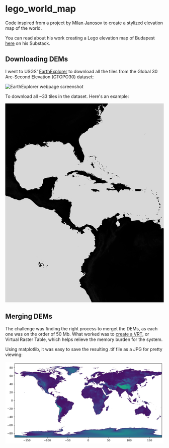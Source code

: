 # lego_world_map
Code inspired from a project by [Milan Janosov](https://www.linkedin.com/in/milan-janosov/) to create a stylized elevation map of the world.

You can read about his work creating a Lego elevation map of Budapest [here](https://open.substack.com/pub/milanjanosov/p/lego-elevation-map?r=3mp6w8&utm_medium=ios) on his Substack.

## Downloading DEMs

I went to USGS' [EarthExplorer](https://earthexplorer.usgs.gov) to download all the tiles from the Global 30 Arc-Second Elevation (GTOPO30) dataset:

![EarthExplorer webpage screenshot](figures/earth_explorer.png)

To download all ~33 tiles in the dataset. Here's an example:

![GTopo30 Example: Caribbean](figures/gt30w100n40_down.jpg)

## Merging DEMs

The challenge was finding the right process to merget the DEMs, as each one was on the order of 50 Mb. What worked was to [create a VRT](https://gdal.org/en/latest/programs/gdalbuildvrt.html), or Virtual Raster Table, which helps relieve the memory burden for the system.

Using matplotlib, it was easy to save the resulting .tif file as a JPG for pretty viewing:

![JPG of merged worldwide DEM](figures/dem_world.jpg)
